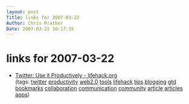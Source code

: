 ```yaml
---
layout: post
Title: links for 2007-03-22  
Author: Chris Prather
Date: 2007-03-22 10:17:15
---
```


# links for 2007-03-22
<ul class="delicious">
	<li>
		<div class="delicious-link"><a href="http://www.lifehack.org/articles/lifehack/twitter-use-it-productively.html">Twitter: Use it Productively - lifehack.org</a></div>
		<div class="delicious-tags">(tags: <a href="http://del.icio.us/perigrin/twitter">twitter</a> <a href="http://del.icio.us/perigrin/productivity">productivity</a> <a href="http://del.icio.us/perigrin/web2.0">web2.0</a> <a href="http://del.icio.us/perigrin/tools">tools</a> <a href="http://del.icio.us/perigrin/lifehack">lifehack</a> <a href="http://del.icio.us/perigrin/tips">tips</a> <a href="http://del.icio.us/perigrin/blogging">blogging</a> <a href="http://del.icio.us/perigrin/gtd">gtd</a> <a href="http://del.icio.us/perigrin/bookmarks">bookmarks</a> <a href="http://del.icio.us/perigrin/collaboration">collaboration</a> <a href="http://del.icio.us/perigrin/communication">communication</a> <a href="http://del.icio.us/perigrin/community">community</a> <a href="http://del.icio.us/perigrin/article">article</a> <a href="http://del.icio.us/perigrin/articles">articles</a> <a href="http://del.icio.us/perigrin/apps">apps</a>)</div>
	</li>
</ul>

